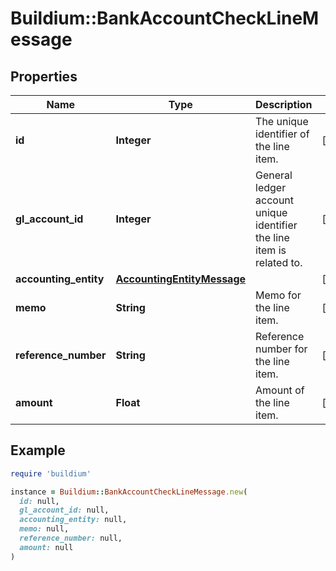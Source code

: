 # Buildium::BankAccountCheckLineMessage

## Properties

| Name | Type | Description | Notes |
| ---- | ---- | ----------- | ----- |
| **id** | **Integer** | The unique identifier of the line item. | [optional] |
| **gl_account_id** | **Integer** | General ledger account unique identifier the line item is related to. | [optional] |
| **accounting_entity** | [**AccountingEntityMessage**](AccountingEntityMessage.md) |  | [optional] |
| **memo** | **String** | Memo for the line item. | [optional] |
| **reference_number** | **String** | Reference number for the line item. | [optional] |
| **amount** | **Float** | Amount of the line item. | [optional] |

## Example

```ruby
require 'buildium'

instance = Buildium::BankAccountCheckLineMessage.new(
  id: null,
  gl_account_id: null,
  accounting_entity: null,
  memo: null,
  reference_number: null,
  amount: null
)
```

